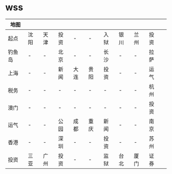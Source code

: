 # wss

地图|||||||||||
---|---|---|---|---|---|---|---|---|---|---
起点|沈阳|天津|投资|-|-|入狱|银川|兰州|投资
钓鱼岛|-|-|北京|-|-|长沙|-|-|拉萨
上海|-|-|新闻|大连|贵阳|投资|-|-|运气
税务|-|-|-|-|-|-|-|-|杭州
澳门|-|-|-|-|-|-|-|-|投资
运气|-|-|公园|成都|重庆|新闻|-|-|南京
香港|-|-|深圳|-|-|投资|-|-|苏州
投资|三亚|广州|投资|-|-|监狱|台北|厦门|证券

